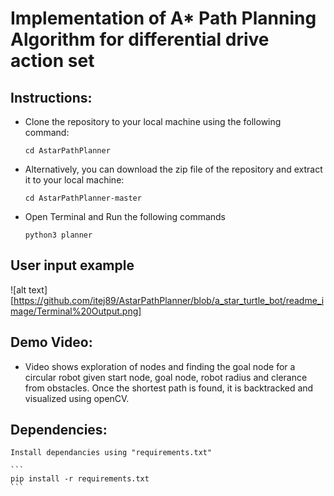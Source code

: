 # Implementation of A* Path Planning Algorithm for differential drive action set

## Instructions:
- Clone the repository to your local machine using the following command:
    ```
    cd AstarPathPlanner
    ```

- Alternatively, you can download the zip file of the repository and extract it to your local machine:
    ```
    cd AstarPathPlanner-master
    ```

- Open Terminal and Run the following commands 
    ```
    python3 planner
    ```


## User input example

![alt text][https://github.com/itej89/AstarPathPlanner/blob/a_star_turtle_bot/readme_image/Terminal%20Output.png]

    

## Demo Video:
 - Video shows exploration of nodes and finding the goal node for a circular robot given start node, goal node, robot radius and clerance from obstacles. Once the shortest path is found, it is backtracked and visualized using openCV.
   


## Dependencies:
    Install dependancies using "requirements.txt"

    ``` 
    pip install -r requirements.txt
    ```
